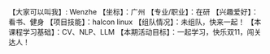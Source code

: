 【大家可以叫我】: Wenzhe
【坐标】：广州
【专业/职业】：在研
【兴趣爱好】： 看书、健身
【项目技能】：halcon linux
【组队情况】：未组队，快来一起！
【本课程学习基础】：CV、NLP、LLM
【本期活动目标】：一起学习，快乐双11，闯关达人！